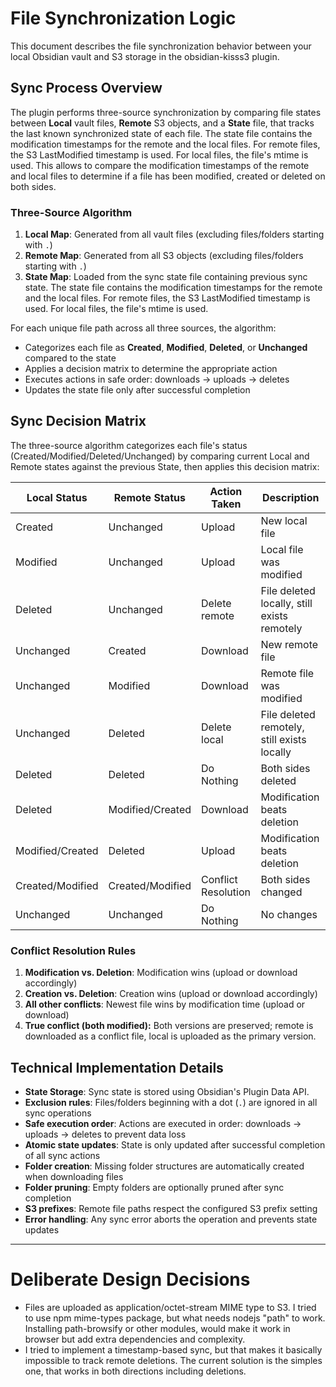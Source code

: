 # File Synchronization Logic

This document describes the file synchronization behavior between your local Obsidian vault and S3 storage in the obsidian-kisss3 plugin.

## Sync Process Overview

The plugin performs three-source synchronization by comparing file states between **Local** vault files, **Remote** S3 objects, and a **State** file, that tracks the last known synchronized state of each file. The state file contains the modification timestamps for the remote and the local files. For remote files, the S3 LastModified timestamp is used. For local files, the file's mtime is used. This allows to compare the modification timestamps of the remote and local files to determine if a file has been modified, created or deleted on both sides.

### Three-Source Algorithm

1. **Local Map**: Generated from all vault files (excluding files/folders starting with `.`)
2. **Remote Map**: Generated from all S3 objects (excluding files/folders starting with `.`)
3. **State Map**: Loaded from the sync state file containing previous sync state. The state file contains the modification timestamps for the remote and the local files. For remote files, the S3 LastModified timestamp is used. For local files, the file's mtime is used.

For each unique file path across all three sources, the algorithm:
- Categorizes each file as **Created**, **Modified**, **Deleted**, or **Unchanged** compared to the state
- Applies a decision matrix to determine the appropriate action
- Executes actions in safe order: downloads → uploads → deletes
- Updates the state file only after successful completion

## Sync Decision Matrix

The three-source algorithm categorizes each file's status (Created/Modified/Deleted/Unchanged) by comparing current Local and Remote states against the previous State, then applies this decision matrix:

| Local Status      | Remote Status      | Action Taken         | Description                                      |
|-------------------|-------------------|----------------------|--------------------------------------------------|
| Created           | Unchanged         | Upload               | New local file                                   |
| Modified          | Unchanged         | Upload               | Local file was modified                          |
| Deleted           | Unchanged         | Delete remote        | File deleted locally, still exists remotely      |
| Unchanged         | Created           | Download             | New remote file                                  |
| Unchanged         | Modified          | Download             | Remote file was modified                         |
| Unchanged         | Deleted           | Delete local         | File deleted remotely, still exists locally      |
| Deleted           | Deleted           | Do Nothing           | Both sides deleted                               |
| Deleted           | Modified/Created  | Download             | Modification beats deletion                      |
| Modified/Created  | Deleted           | Upload               | Modification beats deletion                      |
| Created/Modified  | Created/Modified  | Conflict Resolution  | Both sides changed                               |
| Unchanged         | Unchanged         | Do Nothing           | No changes                                       |


### Conflict Resolution Rules

1. **Modification vs. Deletion**: Modification wins (upload or download accordingly)
2. **Creation vs. Deletion**: Creation wins (upload or download accordingly)
3. **All other conflicts**: Newest file wins by modification time (upload or download)
4. **True conflict (both modified):** Both versions are preserved; remote is downloaded as a conflict file, local is uploaded as the primary version.


## Technical Implementation Details

- **State Storage**: Sync state is stored using Obsidian's Plugin Data API.
- **Exclusion rules**: Files/folders beginning with a dot (`.`) are ignored in all sync operations
- **Safe execution order**: Actions are executed in order: downloads → uploads → deletes to prevent data loss
- **Atomic state updates**: State is only updated after successful completion of all sync actions
- **Folder creation**: Missing folder structures are automatically created when downloading files
- **Folder pruning**: Empty folders are optionally pruned after sync completion
- **S3 prefixes**: Remote file paths respect the configured S3 prefix setting
- **Error handling**: Any sync error aborts the operation and prevents state updates


-----

# Deliberate Design Decisions

* Files are uploaded as application/octet-stream MIME type to S3. I tried to use npm mime-types package, but what needs nodejs "path" to work.
Installing path-browsify or other modules, would make it work in browser but add extra dependencies and complexity.
* I tried to implement a timestamp-based sync, but that makes it basically impossible to track remote deletions. The current solution is the
simples one, that works in both directions including deletions.
